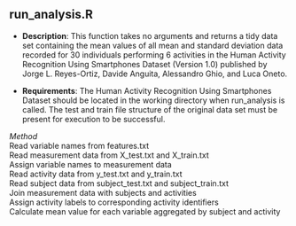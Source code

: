 ## run_analysis.R
* <b>Description</b>: This function takes no arguments and returns a tidy data set 
containing the mean values of all mean and standard deviation
data recorded for 30 individuals performing 6 activities in the 
Human Activity Recognition Using Smartphones Dataset (Version 1.0) 
published by Jorge L. Reyes-Ortiz, Davide Anguita, Alessandro 
Ghio, and Luca Oneto.

* <b>Requirements</b>: The Human Activity Recognition Using 
Smartphones Dataset should be located in the working directory 
when run_analysis is called. The test and train file structure 
of the original data set must be present for execution to be 
successful.

<i>Method</i><br>
Read variable names from features.txt<br>
Read measurement data from X_test.txt and X_train.txt<br>
Assign variable names to measurement data<br>
Read activity data from y_test.txt and y_train.txt<br>
Read subject data from subject_test.txt and subject_train.txt<br>
Join measurement data with subjects and activities<br>
Assign activity labels to corresponding activity identifiers<br>
Calculate mean value for each variable aggregated by subject and activity<br>